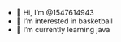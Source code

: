 - 👋 Hi, I’m @1547614943
- 👀 I’m interested in basketball
- 🌱 I’m currently learning java


<!---
1547614943/1547614943 is a ✨ special ✨ repository because its `README.md` (this file) appears on your GitHub profile.
You can click the Preview link to take a look at your changes.
--->
